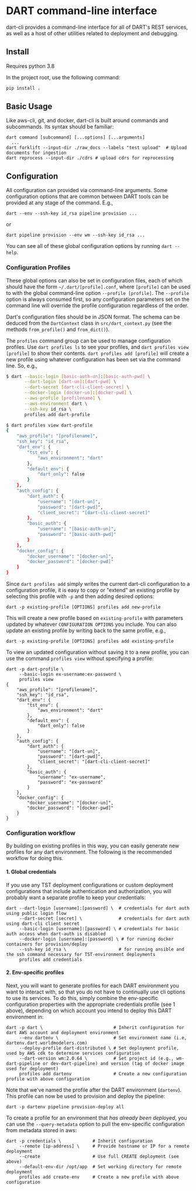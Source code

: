 # DART command-line interface

dart-cli provides a command-line interface for all of DART's REST services, as well as a host of other 
utilities related to deployment and debugging.

## Install

Requires python 3.8

In the project root, use the following command:

```bash
pip install .
```

## Basic Usage

Like aws-cli, git, and docker, dart-cli is built around commands and subcommands. Its syntax should be
familiar:
```shell script
dart command [subcommand] [...options] [...arguments]
  ...
dart forklift --input-dir ./raw_docs --labels "test upload"  # Upload documents for ingestion
dart reprocess --input-dir ./cdrs # upload cdrs for reprocessing
```

## Configuration

All configuration can provided via command-line arguments. Some configuration options that are common between DART
tools can be provided at any stage of the command. E.g.,
```shell script
dart --env --ssh-key id_rsa pipeline provision ...
```
or
```shell script
dart pipeline provision --env wm --ssh-key id_rsa ...
```
You can see all of these global configuration options by running `dart --help`.

### Configuration Profiles

These global options can also be set in configuration files, each of which should have the form 
`~/.dart/[profile].conf`, where `[profile]` can be used to with the global command-line option `--profile [profile]`. 
The `--profile` option is always consumed first, so any configuration parameters set on the command line will
override the profile configuration regardless of the order.

Dart's configuration files should be in JSON format. The schema can be deduced from the `DartContext` class in
`src/dart_context.py` (see the methods `from_profile()` and `from_dict()`).

The `profiles` command group can be used to manage configuration profiles. Use `dart profiles ls` to see your
profiles, and `dart profiles view [profile]` to show their contents. `dart profiles add [profile]` will create
a new profile using whatever configuration has been set via the command line. So, e.g.,

```bash
$ dart --basic-login [basic-auth-un]:[basic-auth-pwd] \
       --dart-login [dart-un]:[dart-pwd] \
       --dart-secret [dart-cli-client-secret] \
       --docker-login [docker-un]:[docker-pwd] \
       --aws-profile [profilename] \
       --aws-environment dart \
       --ssh-key id_rsa \
       profiles add dart-profile

$ dart profiles view dart-profile
{
    "aws_profile": "[profilename]",
    "ssh_key": "id_rsa",
    "dart_env": {
        "tst_env": {
            "aws_environment": "dart"
        },
        "default_env": {
            "dart_only": false
        }
    },
    "auth_config": {
        "dart_auth": {
            "username": "[dart-un]",
            "password": "[dart-pwd]",
            "client_secret": "[dart-cli-client-secret]"
        },
        "basic_auth": {
            "username": "[basic-auth-un]",
            "password": "[basic-auth-pwd]"
        }
    },
    "docker_config": {
        "docker_username": "[docker-un]",
        "docker_password": "[docker-pwd]"
    }
}

```

Since `dart profiles add` simply writes the current dart-cli configuration to a configuration profile, it is easy
to copy or "extend" an existing profile by selecting this profile with `-p` and then adding desired options:

```shell script
dart -p existing-profile [OPTIONS] profiles add new-profile
```

This will create a new profile based on `existing-profile` with parameters updated by whatever `CONFIGURATION OPTIONS`
you include. You can also update an existing profile by writing back to the same profile, e.g.,
```shell-script
dart -p existing-profile [OPTIONS] profiles add existing-profile
```

To view an updated configuration without saving it to a new profile, you can use the command `profiles view` without
specifying a profile:

```shell script
dart -p dart-profile \
     --basic-login ex-username:ex-password \
     profiles view
{
    "aws_profile": "[profilename]",
    "ssh_key": "id_rsa",
    "dart_env": {
        "tst_env": {
            "aws_environment": "dart"
        },
        "default_env": {
            "dart_only": false
        }
    },
    "auth_config": {
        "dart_auth": {
            "username": "[dart-un]",
            "password": "[dart-pwd]",
            "client_secret": "[dart-cli-client-secret]"
        },
        "basic_auth": {
            "username": "ex-username",
            "password": "ex-password"
        }
    },
    "docker_config": {
        "docker_username": "[docker-un]",
        "docker_password": "[docker-pwd]"
    }
}
```

### Configuration workflow

By building on existing profiles in this way, you can easily generate new profiles for any dart environment. The 
following is the recommended workflow for doing this.

#### 1. Global credentials

If you use any TST deployment configurations or custom deployment configurations that include authentication 
and authorization, you will probably want a separate profile to keep your credentials:

```shell script
dart --dart-login [username]:[password] \  # credentials for dart auth using public login flow
     --dart-secret [secret] \              # credentials for dart auth using dart-cli client secret
     --basic-login [username]:[password] \ # credentials for basic auth access when dart-auth is disabled
     --docker-login [username]:[password] \ # for running docker containers for provision/deploy
     --ssh-key id_rsa \                    # for running ansible and the ssh command necessary for TST-environment deployments
     profiles add credentials
```

#### 2. Env-specific profiles

Next, you will want to generate profiles for each DART environment you want to interact with, so that you do
not have to continually use cli options to use its services. To do this, simply combine the env-specific configuration
properties with the appropriate credentials profile (see 1 above), depending on which account you intend to deploy
this DART environment in:

```shell script
dart -p dart \                           # Inherit configuration for dart AWS account and deployment environment
     --env dartenv \                     # Set environment name (i.e, dartenv.dart.worldmodelers.com)
     --deploy-profile dart-distributed \ # Set deployment profile, used by AWS cdk to determine services configuration
     --dart-version wm:2.0.64 \          # Set project id (e.g., wm-dart-pipeline or dev-dart-pipeline) and version (tag of docker image used for deployment)
     profiles add dartenv                # Create a new configuration profile with above configuration 
```

Note that we've named the profile after the DART environment (`dartenv`). This profile can now be used to provision
and deploy the pipeline:

```shell script
dart -p dartenv pipeline provision-deploy all 
```

To create a profile for an environment that *has already been deployed*, you can use the `--query-metadata` option
to pull the env-specific configuration from metadata stored in aws:

```shell script
dart -p credentials \            # Inherit configuration
     --remote [ip-address] \     # Provide hostname or IP for a remote deployment
     --create                    # Use full CREATE deployment (see above)
     --default-env-dir /opt/app  # Set working directory for remote deployment
     profiles add create-env     # Create a new profile with above configuration
```
